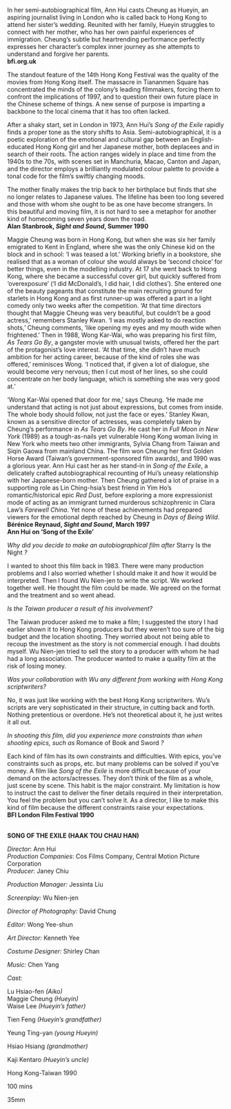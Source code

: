 
In her semi-autobiographical film, Ann Hui casts Cheung as Hueyin, an aspiring journalist living in London who is called back to Hong Kong to attend her sister’s wedding. Reunited with her family, Hueyin struggles to connect with her mother, who has her own painful experiences of immigration. Cheung’s subtle but heartrending performance perfectly expresses her character’s complex inner journey as she attempts to understand and forgive her parents.  
**bfi.org.uk**

The standout feature of the 14th Hong Kong Festival was the quality of the movies from Hong Kong itself. The massacre in Tiananmen Square has concentrated the minds of the colony’s leading filmmakers, forcing them to confront the implications of 1997, and to question their own future place in the Chinese scheme of things. A new sense of purpose is imparting a backbone to the local cinema that it has too often lacked.

After a shaky start, set in London in 1973, Ann Hui’s _Song of the Exile_ rapidly finds a proper tone as the story shifts to Asia. Semi-autobiographical, it is a poetic exploration of the emotional and cultural gap between an English-educated Hong Kong girl and her Japanese mother, both deplacees and in search of their roots. The action ranges widely in place and time from the 1940s to the 70s, with scenes set in Manchuria, Macao, Canton and Japan, and the director employs a brilliantly modulated colour palette to provide a tonal code for the film’s swiftly changing moods.

The mother finally makes the trip back to her birthplace but finds that she no longer relates to Japanese values. The lifeline has been too long severed and those with whom she ought to be as one have become strangers. In this beautiful and moving film, it is not hard to see a metaphor for another kind of homecoming seven years down the road.  
**Alan Stanbrook, _Sight and Sound_, Summer 1990**

Maggie Cheung was born in Hong Kong, but when she was six her family emigrated to Kent in England, where she was the only Chinese kid on the block and in school: ‘I was teased a lot.’ Working briefly in a bookstore, she realised that as a woman of colour she would always be ‘second choice’ for better things, even in the modelling industry. At 17 she went back to Hong Kong, where she became a successful cover girl, but quickly suffered from ‘overexposure’ (‘I did McDonald’s, I did hair, I did clothes’). She entered one of the beauty pageants that constitute the main recruiting ground for starlets in Hong Kong and as first runner-up was offered a part in a light comedy only two weeks after the competition. ‘At that time directors thought that Maggie Cheung was very beautiful, but couldn’t be a good actress,’ remembers Stanley Kwan. ‘I was mostly asked to do reaction shots,’ Cheung comments, ‘like opening my eyes and my mouth wide when frightened.’ Then in 1988, Wong Kar-Wai, who was preparing his first film, _As Tears Go By_, a gangster movie with unusual twists, offered her the part of the protagonist’s love interest. ‘At that time, she didn’t have much ambition for her acting career, because of the kind of roles she was offered,’ reminisces Wong. ‘I noticed that, if given a lot of dialogue, she would become very nervous; then I cut most of her lines, so she could concentrate on her body language, which is something she was very good at.’

‘Wong Kar-Wai opened that door for me,’ says Cheung. ‘He made me understand that acting is not just about expressions, but comes from inside. The whole body should follow, not just the face or eyes.’ Stanley Kwan, known as a sensitive director of actresses, was completely taken by Cheung’s performance in _As Tears Go By_. He cast her in _Full Moon in New York_ (1989) as a tough-as-nails yet vulnerable Hong Kong woman living in New York who meets two other immigrants, Sylvia Chang from Taiwan and Siqin Gaowa from mainland China. The film won Cheung her first Golden Horse Award (Taiwan’s government-sponsored film awards), and 1990 was a glorious year. Ann Hui cast her as her stand-in in _Song of the Exile_, a delicately crafted autobiographical recounting of Hui’s uneasy relationship with her Japanese-born mother. Then Cheung gathered a lot of praise in a supporting role as Lin Ching-hsia’s best friend in Yim Ho’s romantic/historical epic _Red Dust_, before exploring a more expressionist mode of acting as an immigrant turned murderous schizophrenic in Clara Law’s _Farewell China_. Yet none of these achievements had prepared viewers for the emotional depth reached by Cheung in _Days of Being Wild_.  
**Bérénice Reynaud, _Sight and Sound_, March 1997**
<br>
**Ann Hui on ‘Song of the Exile’**

_Why did you decide to make an autobiographical film after_ Starry Is the Night _?_

I wanted to shoot this film back in 1983. There were many production problems and I also worried whether l should make it and how it would be interpreted. Then I found Wu Nien-jen to write the script. We worked together well. He thought the film could be made. We agreed on the format and the treatment and so went ahead.

_Is the Taiwan producer a result of his involvement?_

The Taiwan producer asked me to make a film; I suggested the story I had earlier shown it to Hong Kong producers but they weren’t too sure of the big budget and the location shooting. They worried about not being able to recoup the investment as the story is not commercial enough. I had doubts myself.  Wu Nien-jen tried to sell the story to a producer with whom he had had a long association. The producer wanted to make a quality film at the risk of losing money.

_Was your collaboration with Wu any different from working with Hong Kong scriptwriters?_

No, it was just like working with the best Hong Kong scriptwriters. Wu’s scripts are very sophisticated in their structure, in cutting back and forth. Nothing pretentious or overdone. He’s not theoretical about it, he just writes it all out.

_In shooting this film, did you experience more constraints than when shooting epics, such as_ Romance of Book and Sword _?_

Each kind of film has its own constraints and difficulties. With epics, you’ve constraints such as props, etc. but many problems can be solved if you’ve money. A film like _Song of the Exile_ is more difficult because of your demand on the actors/actresses. They don’t think of the film as a whole, just scene by scene. This habit is the major constraint. My limitation is how to instruct the cast to deliver the finer details required in their interpretation. You feel the problem but you can’t solve it. As a director, l like to make this kind of film because the different constraints raise your expectations.  
**BFI London Film Festival 1990**
<br><br>

**SONG OF THE EXILE (HAAK TOU CHAU HAN)**<br>

_Director_: Ann Hui  
_Production Companies_: Cos Films Company, Central Motion Picture Corporation  
_Producer_: Janey Chiu<br>

_Production Manager:_ Jessinta Liu

_Screenplay:_ Wu Nien-jen

_Director of Photography:_ David Chung

_Editor:_ Wong Yee-shun

_Art Director:_ Kenneth Yee

_Costume Designer:_ Shirley Chan

_Music:_ Chen Yang

_Cast:_

Lu Hsiao-fen _(Aiko)_  
Maggie Cheung _(Hueyin)_  
Waise Lee _(Hueyin’s father)_

Tien Feng _(Hueyin’s grandfather)_

Yeung Ting-yan _(young Hueyin)_

Hsiao Hsiang _(grandmother)_

Kaji Kentaro _(Hueyin’s uncle)_

Hong Kong-Taiwan 1990

100 mins

35mm
<!--stackedit_data:
eyJoaXN0b3J5IjpbLTQ1NzM2MzU5NSwxODk4MTEwNTc4XX0=
-->